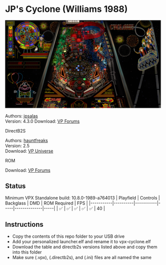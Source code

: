 # JP's Cyclone (Williams 1988)

![Table Preview](https://github.com/bhobman/vpx-previews/blob/8f0f403743ca50bd4c9469edb49d147cd30d94dd/vpx-jps-cyclone-preview.jpg)

Authors: [jpsalas](https://www.vpforums.org/index.php?s=543a5ca562cc33a89debe8ace8834f1e&showuser=277)  
Version: 4.3.0
Download: [VP Forums](https://www.vpforums.org/index.php?app=downloads&showfile=16626)

DirectB2S

Authors: [hauntfreaks](https://vpuniverse.com/profile/5216-hauntfreaks/)  
Version: 2.5  
Download: [VP Universe](https://vpuniverse.com/files/file/9501-cyclone-williams-1988-b2s-with-full-dmd/)

ROM

Download: [VP Forums](https://www.vpforums.org/index.php?app=downloads&showfile=907)

## Status 

Minimum VPX Standalone build: 10.8.0-1989-a764013
| Playfield | Controls | Backglass | DMD | ROM Required | FPS | 
|-----------|----------|-----------|-----|--------------|-----|
| :white_check_mark: | :white_check_mark: | :white_check_mark: | :white_check_mark: | :white_check_mark: | 40 |

## Instructions

- Copy the contents of this repo folder to your USB drive
- Add your personalized launcher.elf and rename it to vpx-cyclone.elf
- Download the table and directb2s versions listed above and copy them into this folder
- Make sure (.vpx), (.directb2s), and (.ini) files are all named the same

